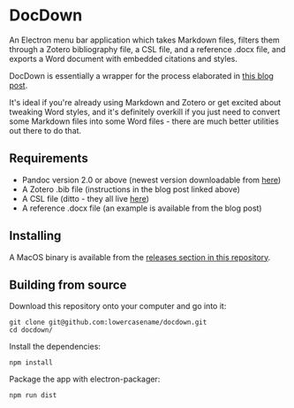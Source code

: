 # DocDown

An Electron menu bar application which takes Markdown files, filters them through a Zotero bibliography file, a CSL file, and a reference .docx file, and exports a Word document with embedded citations and styles.

DocDown is essentially a wrapper for the process elaborated in [this blog post](https://raphaelkabo.com/blog/posts/markdown-to-word/).

It's ideal if you're already using Markdown and Zotero or get excited about tweaking Word styles, and it's definitely overkill if you just need to convert some Markdown files into some Word files - there are much better utilities out there to do that.

## Requirements

- Pandoc version 2.0 or above (newest version downloadable from [here](https://pandoc.org/installing.html))
- A Zotero .bib file (instructions in the blog post linked above)
- A CSL file (ditto - they all live [here](https://www.zotero.org/styles))
- A reference .docx file (an example is available from the blog post)

## Installing

A MacOS binary is available from the [releases section in this repository](https://github.com/lowercasename/docdown/releases).

## Building from source

Download this repository onto your computer and go into it:

```
git clone git@github.com:lowercasename/docdown.git
cd docdown/
```

Install the dependencies:

```
npm install
```

Package the app with electron-packager:

```
npm run dist
```
